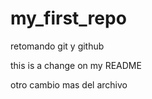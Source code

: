 # my_first_repo
retomando git y github

this is a change on my README

otro cambio mas del archivo

